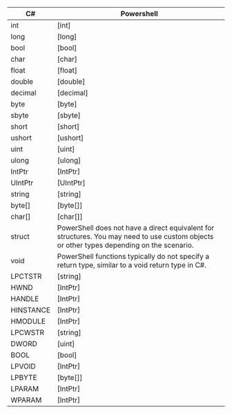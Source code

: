 | C# | Powershell | 
| --- | --- |
|int|	[int]|
|long|	[long]|
|bool|	[bool]|
|char|	[char]|
|float	|[float]|
|double	|[double]|
|decimal|	[decimal]|
|byte	|[byte]|
|sbyte|	[sbyte]|
|short|	[short]|
|ushort|	[ushort]|
|uint|	[uint]|
|ulong|	[ulong]|
|IntPtr|	[IntPtr]|
|UIntPtr|	[UIntPtr]|
|string	|[string]|
|byte[]|	[byte[]]|
|char[]	|[char[]]|
|struct	|PowerShell does not have a direct equivalent for structures. You may need to use custom objects or other types depending on the scenario.|
|void	|PowerShell functions typically do not specify a return type, similar to a void return type in C#.|
|LPCTSTR|	[string]|
|HWND	|[IntPtr]|
|HANDLE|	[IntPtr]|
|HINSTANCE	|[IntPtr]|
|HMODULE	|[IntPtr]|
|LPCWSTR	|[string]|
|DWORD	|[uint]|
|BOOL	|[bool]|
|LPVOID|	[IntPtr]|
|LPBYTE	|[byte[]]|
|LPARAM	|[IntPtr]|
|WPARAM|	[IntPtr]|

